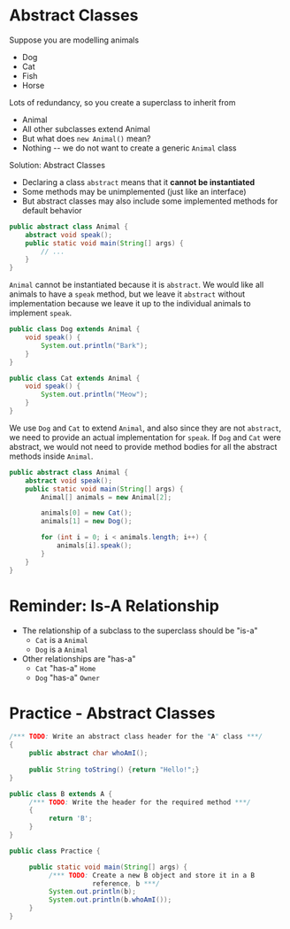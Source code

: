 # Abstract Classes

Suppose you are modelling animals
- Dog
- Cat
- Fish
- Horse

Lots of redundancy, so you create a superclass to inherit from
- Animal
- All other subclasses extend Animal
- But what does `new Animal()` mean?
- Nothing -- we do not want to create a generic `Animal` class

Solution: Abstract Classes

- Declaring a class `abstract` means that it **cannot be instantiated**
- Some methods may be unimplemented (just like an interface)
- But abstract classes may also include some implemented methods for default behavior

```java
public abstract class Animal {
    abstract void speak();
    public static void main(String[] args) {
        // ...
    }
}
```

`Animal` cannot be instantiated because it is `abstract`. We would like all animals to have a `speak` method, but we leave it `abstract` without implementation because we leave it up to the individual animals to implement `speak`.


```java
public class Dog extends Animal {
    void speak() {
        System.out.println("Bark");
    }
}

public class Cat extends Animal {
    void speak() {
        System.out.println("Meow");
    }
}
```

We use `Dog` and `Cat` to extend `Animal`, and also since they are not `abstract`, we need to provide an actual implementation for `speak`. If `Dog` and `Cat` were abstract, we would not need to provide method bodies for all the abstract methods inside `Animal`. 

```java
public abstract class Animal {
    abstract void speak();
    public static void main(String[] args) {
        Animal[] animals = new Animal[2];

        animals[0] = new Cat();
        animals[1] = new Dog();

        for (int i = 0; i < animals.length; i++) {
            animals[i].speak();
        }
    }
}
```

# Reminder: Is-A Relationship
- The relationship of a subclass to the superclass should be "is-a"
  - `Cat` is a `Animal`
  - `Dog` is a `Animal`
- Other relationships are "has-a"
  - `Cat` "has-a" `Home`
  - `Dog` "has-a" `Owner`

# Practice - Abstract Classes

```java
/*** TODO: Write an abstract class header for the "A" class ***/
{
     public abstract char whoAmI();
     
     public String toString() {return "Hello!";}
}

public class B extends A {
     /*** TODO: Write the header for the required method ***/
     {
          return 'B';
     }
}

public class Practice {

     public static void main(String[] args) {
          /*** TODO: Create a new B object and store it in a B 
                     reference, b ***/
          System.out.println(b);
          System.out.println(b.whoAmI());
     }
}
```
